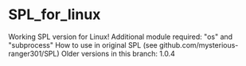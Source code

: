 # SPL_for_linux
Working SPL version for Linux! Additional module required: "os" and "subprocess"
How to use in original SPL (see github.com/mysterious-ranger301/SPL)
Older versions in this branch:
1.0.4
